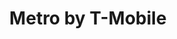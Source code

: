 ---
title: "Metro by T-Mobile"
url: /detroit/metro-by-t-mobile-east-jefferson-avenue-2/
shop: mobile phone
---